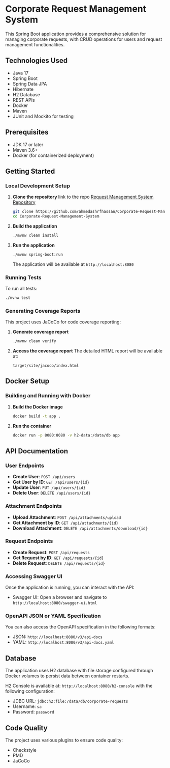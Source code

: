 # Corporate Request Management System

This Spring Boot application provides a comprehensive solution for managing corporate requests, with CRUD operations for users and request management functionalities.

## Technologies Used

- Java 17
- Spring Boot
- Spring Data JPA
- Hibernate
- H2 Database
- REST APIs
- Docker
- Maven
- JUnit and Mockito for testing

## Prerequisites

- JDK 17 or later
- Maven 3.6+
- Docker (for containerized deployment)

## Getting Started

### Local Development Setup

1. **Clone the repository**
   link to the repo [Request Management System Repository](https://github.com/ahmedashrfhassan/Corporate-Request-Management-System)
   ```bash
   git clone https://github.com/ahmedashrfhassan/Corporate-Request-Management-System.git
   cd Corporate-Request-Management-System
   ```

2. **Build the application**
   ```bash
   ./mvnw clean install
   ```

3. **Run the application**
   ```bash
   ./mvnw spring-boot:run
   ```

   The application will be available at `http://localhost:8080`

### Running Tests

To run all tests:
```bash
./mvnw test
```

### Generating Coverage Reports

This project uses JaCoCo for code coverage reporting:

1. **Generate coverage report**
   ```bash
   ./mvnw clean verify
   ```

2. **Access the coverage report**
   The detailed HTML report will be available at:
   ```
   target/site/jacoco/index.html
   ```

## Docker Setup

### Building and Running with Docker

1. **Build the Docker image**
   ```bash
   docker build -t app .
   ```

2. **Run the container**
   ```bash
   docker run -p 8080:8080 -v h2-data:/data/db app
   ```

## API Documentation

### User Endpoints

- **Create User**: `POST /api/users`
- **Get User by ID**: `GET /api/users/{id}`
- **Update User**: `PUT /api/users/{id}`
- **Delete User**: `DELETE /api/users/{id}`

### Attachment Endpoints

- **Upload Attachment**: `POST /api/attachments/upload`
- **Get Attachment by ID**: `GET /api/attachments/{id}`
- **Download Attachment**: `DELETE /api/attachments/download/{id}`

### Request Endpoints

- **Create Request**: `POST /api/requests`
- **Get Request by ID**: `GET /api/requests/{id}`
- **Delete Request**: `DELETE /api/requests/{id}`

### Accessing Swagger UI

Once the application is running, you can interact with the API:

- Swagger UI: Open a browser and navigate to `http://localhost:8080/swagger-ui.html`

### OpenAPI JSON or YAML Specification

You can also access the OpenAPI specification in the following formats:

- JSON: `http://localhost:8080/v3/api-docs`
- YAML: `http://localhost:8080/v3/api-docs.yaml`

## Database

The application uses H2 database with file storage configured through Docker volumes to persist data between container restarts.

H2 Console is available at: `http://localhost:8080/h2-console` with the following configuration:
- JDBC URL: `jdbc:h2:file:/data/db/corporate-requests`
- Username: `sa`
- Password: `password`

## Code Quality

The project uses various plugins to ensure code quality:

- Checkstyle
- PMD
- JaCoCo
